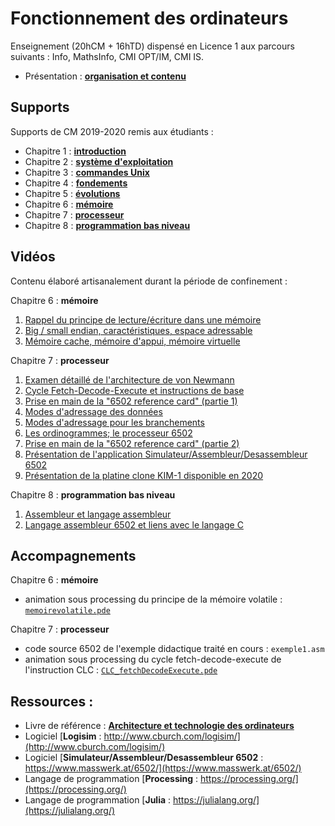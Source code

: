 # Fonctionnement des ordinateurs
Enseignement (20hCM + 16hTD) dispensé en Licence 1 aux parcours suivants : Info, MathsInfo, CMI OPT/IM, CMI IS.
- Présentation : [**organisation et contenu**](../master/supportsCM/FctOI-0-organisationContenu.pdf)

## Supports
Supports de CM 2019-2020 remis aux étudiants :

- Chapitre 1 : [**introduction**](../master/supportsCM/FctOI-1-Introduction.pdf)
- Chapitre 2 : [**système d'exploitation**](../master/supportsCM/FctOI-2-SysExp.pdf)
- Chapitre 3 : [**commandes Unix**](../master/supportsCM/FctOI-3-Unix.pdf)
- Chapitre 4 : [**fondements**](../master/supportsCM/FctOI-4-Fondements.pdf)
- Chapitre 5 : [**évolutions**](../master/supportsCM/FctOI-5-Evolutions.pdf)
- Chapitre 6 : [**mémoire**](../master/supportsCM/FctOI-6-Memoires.pdf)
- Chapitre 7 : [**processeur**](../master/supportsCM/FctOI-7-Processeur.pdf)
- Chapitre 8 : [**programmation bas niveau**](../master/supportsCM/FctOI-8-Programmation.pdf)

## Vidéos
Contenu élaboré artisanalement durant la période de confinement :

Chapitre 6 : **mémoire**
1. [Rappel du principe de lecture/écriture dans une mémoire](https://mediaserver.univ-nantes.fr/videos/l1-cm-x12i020-video-1/)
2. [Big / small endian, caractéristiques, espace adressable](https://mediaserver.univ-nantes.fr/videos/l1-cm-x12i020-video-2/)
3. [Mémoire cache, mémoire d'appui, mémoire virtuelle](https://mediaserver.univ-nantes.fr/videos/l1-cm-x12i020-video-3/)

Chapitre 7 : **processeur**
1. [Examen détaillé de l'architecture de von Newmann](https://mediaserver.univ-nantes.fr/videos/l1-cm-x12i020-video-4/)
2. [Cycle Fetch-Decode-Execute et instructions de base](https://mediaserver.univ-nantes.fr/videos/l1-cm-x12i020-video-5/)
3. [Prise en main de la "6502 reference card" (partie 1)](https://mediaserver.univ-nantes.fr/videos/l1-cm-x12i020-video-6/)
4. [Modes d'adressage des données](https://mediaserver.univ-nantes.fr/videos/l1-cm-x12i020-video-7/)
5. [Modes d'adressage pour les branchements](https://mediaserver.univ-nantes.fr/videos/l1-cm-x12i020-video-8/)
6. [Les ordinogrammes; le processeur 6502](https://mediaserver.univ-nantes.fr/videos/l1-cm-x12i020-video-9/)
7. [Prise en main de la "6502 reference card" (partie 2)](https://mediaserver.univ-nantes.fr/videos/l1-cm-x12i020-video-10/)
8. [Présentation de l'application Simulateur/Assembleur/Desassembleur 6502](https://mediaserver.univ-nantes.fr/videos/l1-cm-x12i020-video-11/)
9. [Présentation de la platine clone KIM-1 disponible en 2020](https://mediaserver.univ-nantes.fr/videos/l1-cm-x12i020-video-12/)

Chapitre 8 : **programmation bas niveau**
1. [Assembleur et langage assembleur](https://mediaserver.univ-nantes.fr/videos/l1-cm-x12i020-video-13/)
2. [Langage assembleur 6502 et liens avec le langage C](https://mediaserver.univ-nantes.fr/videos/l1-cm-x12i020-video-14/)

## Accompagnements
Chapitre 6 : **mémoire**
- animation sous processing du principe de la mémoire volatile : [`memoirevolatile.pde`](https://github.com/xgandibleux/FctOrdinateurs/tree/master/accompagnements)

Chapitre 7 : **processeur**
- code source 6502 de l'exemple didactique traité en cours : `exemple1.asm`
- animation sous processing du cycle fetch-decode-execute de l'instruction CLC : [`CLC_fetchDecodeExecute.pde`](https://github.com/xgandibleux/FctOrdinateurs/tree/master/accompagnements)

## Ressources : 
- Livre de référence : [**Architecture et technologie des ordinateurs**](https://nantilus.univ-nantes.fr/vufind/Record/PPN233018999)
- Logiciel [**Logisim** : http://www.cburch.com/logisim/](http://www.cburch.com/logisim/)
- Logiciel [**Simulateur/Assembleur/Desassembleur 6502** : https://www.masswerk.at/6502/](https://www.masswerk.at/6502/)
- Langage de programmation [**Processing** : https://processing.org/](https://processing.org/)
- Langage de programmation [**Julia** : https://julialang.org/](https://julialang.org/)
